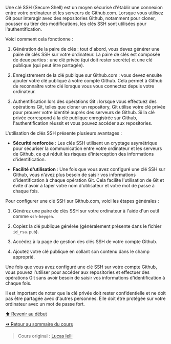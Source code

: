 Une clé SSH (Secure Shell) est un moyen sécurisé d'établir une connexion entre votre ordinateur et les serveurs de Github.com. Lorsque vous utilisez Git pour interagir avec des repositories Github, notamment pour cloner, pousser ou tirer des modifications, les clés SSH sont utilisées pour l'authentification.

Voici comment cela fonctionne :

1. Génération de la paire de clés : tout d'abord, vous devez générer une paire de clés SSH sur votre ordinateur. La paire de clés est composée de deux parties : une clé privée (qui doit rester secrète) et une clé publique (qui peut être partagée).

2. Enregistrement de la clé publique sur Github.com : vous devez ensuite ajouter votre clé publique à votre compte Github. Cela permet à Github de reconnaître votre clé lorsque vous vous connectez depuis votre ordinateur.

3. Authentification lors des opérations Git : lorsque vous effectuez des opérations Git, telles que cloner un repository, Git utilise votre clé privée pour prouver votre identité auprès des serveurs de Github. Si la clé privée correspond à la clé publique enregistrée sur Github, l'authentification réussit et vous pouvez accéder aux repositories.

L'utilisation de clés SSH présente plusieurs avantages :

- **Sécurité renforcée** : Les clés SSH utilisent un cryptage asymétrique pour sécuriser la communication entre votre ordinateur et les serveurs de Github, ce qui réduit les risques d'interception des informations d'identification.

- **Facilité d'utilisation** : Une fois que vous avez configuré une clé SSH sur Github, vous n'avez plus besoin de saisir vos informations d'identification à chaque opération Git. Cela facilite l'utilisation de Git et évite d'avoir à taper votre nom d'utilisateur et votre mot de passe à chaque fois.

Pour configurer une clé SSH sur Github.com, voici les étapes générales :

1. Générez une paire de clés SSH sur votre ordinateur à l'aide d'un outil comme `ssh-keygen`.

2. Copiez la clé publique générée (généralement présente dans le fichier `id_rsa.pub`).

3. Accédez à la page de gestion des clés SSH de votre compte Github.

4. Ajoutez votre clé publique en collant son contenu dans le champ approprié.

Une fois que vous avez configuré une clé SSH sur votre compte Github, vous pouvez l'utiliser pour accéder aux repositories et effectuer des opérations Git sans avoir besoin de saisir vos informations d'identification à chaque fois.

Il est important de noter que la clé privée doit rester confidentielle et ne doit pas être partagée avec d'autres personnes. Elle doit être protégée sur votre ordinateur avec un mot de passe fort.

[:arrow_up: Revenir au début](#table-des-matières)

[:rewind: Retour au sommaire du cours](../../README.md)

> Cours original : [Lucas Ielli](https://github.com/LucasIelli)